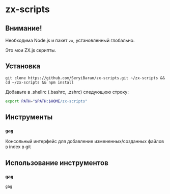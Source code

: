 # zx-scripts

## Внимание!

Необходима Node.js и пакет `zx`, установленный глобально.

Это мои ZX.js скрипты.

## Установка
```console
git clone https://github.com/SeryiBaran/zx-scripts.git ~/zx-scripts && cd ~/zx-scripts && npm install
```

Добавьте в .shellrc (.bashrc, .zshrc) следующюю строку:
```bash
export PATH="$PATH:$HOME/zx-scripts"
```

## Инструменты

### `gag`
Консольный интерфейс для добавление измененных/созданных файлов в index в git

## Использование инструментов

### `gag`
```console
gag
```
